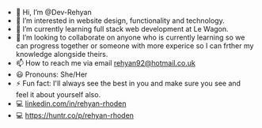 - 👋 Hi, I’m @Dev-Rehyan
- 👀 I’m interested in website design, functionality and technology.
- 🌱 I’m currently learning full stack web development at Le Wagon.
- 💞️ I’m looking to collaborate on anyone who is currently learning so we can progress together or someone with more experice so I can frther my knowledge alongside theirs.
- 📫 How to reach me via email rehyan92@hotmail.co.uk
- 😃 Pronouns: She/Her
- ⚡ Fun fact: I'll always see the best in you and make sure you see and feel it about yourself also.
- 💻 [linkedin.com/in/rehyan-rhoden](https://www.linkedin.com/in/rehyan-rhoden/)
- 💻 https://huntr.co/p/rehyan-rhoden


<!---
Dev-Rehyan/Dev-Rehyan is a ✨ special ✨ repository because its `README.md` (this file) appears on your GitHub profile.
You can click the Preview link to take a look at your changes.
--->
